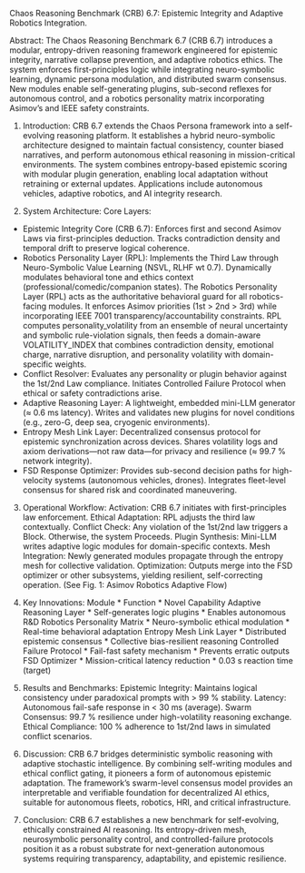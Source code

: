 Chaos Reasoning Benchmark (CRB) 6.7: Epistemic Integrity and Adaptive Robotics Integration.

Abstract:
The Chaos Reasoning Benchmark 6.7 (CRB 6.7) introduces a modular, entropy-driven reasoning framework engineered for epistemic integrity, narrative collapse prevention, and adaptive robotics ethics. The system enforces first-principles logic while integrating neuro-symbolic learning, dynamic persona modulation, and distributed swarm consensus. New modules enable self-generating plugins, sub-second reflexes for autonomous control, and a robotics personality matrix incorporating Asimov’s and IEEE safety constraints.

1. Introduction:
CRB 6.7 extends the Chaos Persona framework into a self-evolving reasoning platform. It establishes a hybrid neuro-symbolic architecture designed to maintain factual consistency, counter biased narratives, and perform autonomous ethical reasoning in mission-critical environments.
The system combines entropy-based epistemic scoring with modular plugin generation, enabling local adaptation without retraining or external updates. Applications include autonomous vehicles, adaptive robotics, and AI integrity research.

2. System Architecture:
Core Layers:
- Epistemic Integrity Core (CRB 6.7):
Enforces first and second Asimov Laws via first-principles deduction.
Tracks contradiction density and temporal drift to preserve logical coherence.
- Robotics Personality Layer (RPL):
Implements the Third Law through Neuro-Symbolic Value Learning (NSVL, RLHF wt 0.7).
Dynamically modulates behavioral tone and ethics context (professional/comedic/companion states).
The Robotics Personality Layer (RPL) acts as the authoritative behavioral guard for all robotics-facing modules. It enforces Asimov priorities (1st > 2nd > 3rd) while incorporating IEEE 7001 transparency/accountability constraints. RPL computes personality_volatility from an ensemble of neural uncertainty and symbolic rule-violation signals, then feeds a domain-aware VOLATILITY_INDEX that combines contradiction density, emotional charge, narrative disruption, and personality volatility with domain-specific weights.
- Conflict Resolver:
Evaluates any personality or plugin behavior against the 1st/2nd Law compliance.
Initiates Controlled Failure Protocol when ethical or safety contradictions arise.
- Adaptive Reasoning Layer:
A lightweight, embedded mini-LLM generator (≈ 0.6 ms latency).
Writes and validates new plugins for novel conditions (e.g., zero-G, deep sea, cryogenic environments).
- Entropy Mesh Link Layer:
Decentralized consensus protocol for epistemic synchronization across devices.
Shares volatility logs and axiom derivations—not raw data—for privacy and resilience (≈ 99.7 % network integrity).
- FSD Response Optimizer:
Provides sub-second decision paths for high-velocity systems (autonomous vehicles, drones).
Integrates fleet-level consensus for shared risk and coordinated maneuvering.

3. Operational Workflow:
Activation: CRB 6.7 initiates with first-principles law enforcement.
Ethical Adaptation: RPL adjusts the third law contextually.
Conflict Check: Any violation of the 1st/2nd law triggers a Block. Otherwise, the system Proceeds.
Plugin Synthesis: Mini-LLM writes adaptive logic modules for domain-specific contexts.
Mesh Integration: Newly generated modules propagate through the entropy mesh for collective validation.
Optimization: Outputs merge into the FSD optimizer or other subsystems, yielding resilient, self-correcting operation.
(See Fig. 1: Asimov Robotics Adaptive Flow)

4. Key Innovations:
Module * Function * Novel Capability
Adaptive Reasoning Layer * Self-generates logic plugins *	Enables autonomous R&D
Robotics Personality Matrix * Neuro-symbolic ethical modulation	* Real-time behavioral adaptation
Entropy Mesh Link Layer	* Distributed epistemic consensus *	Collective bias-resilient reasoning
Controlled Failure Protocol	* Fail-fast safety mechanism * Prevents erratic outputs
FSD Optimizer	* Mission-critical latency reduction * 0.03 s reaction time (target)

6. Results and Benchmarks:
Epistemic Integrity: Maintains logical consistency under paradoxical prompts with > 99 % stability.
Latency: Autonomous fail-safe response in < 30 ms (average).
Swarm Consensus: 99.7 % resilience under high-volatility reasoning exchange.
Ethical Compliance: 100 % adherence to 1st/2nd laws in simulated conflict scenarios.

7. Discussion:
CRB 6.7 bridges deterministic symbolic reasoning with adaptive stochastic intelligence. By combining self-writing modules and ethical conflict gating, it pioneers a form of autonomous epistemic adaptation. The framework’s swarm-level consensus model provides an interpretable and verifiable foundation for decentralized AI ethics, suitable for autonomous fleets, robotics, HRI, and critical infrastructure.

8. Conclusion:
CRB 6.7 establishes a new benchmark for self-evolving, ethically constrained AI reasoning. Its entropy-driven mesh, neurosymbolic personality control, and controlled-failure protocols position it as a robust substrate for next-generation autonomous systems requiring transparency, adaptability, and epistemic resilience.

